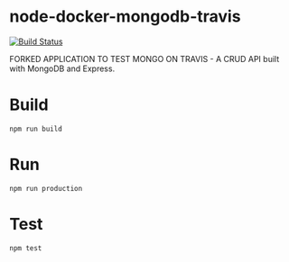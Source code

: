 # node-docker-mongodb-travis

[![Build Status](https://travis-ci.org/vanishtachangea/node-docker-mongodb-travis.svg?branch=master)](https://travis-ci.org/vanishtachangea/node-docker-mongodb-travis)

FORKED APPLICATION TO TEST MONGO ON TRAVIS - A CRUD API built with MongoDB and Express.

# Build

`npm run build`

# Run

`npm run production`

# Test

`npm test`